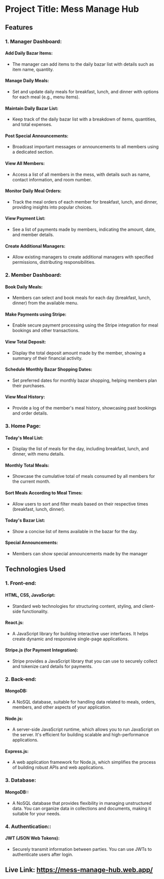 
# Project Title: Mess Manage Hub


## Features

 ### 1. Manager Dashboard:

 #### Add Daily Bazar Items:

- The manager can add items to the daily bazar list with details such as item name, quantity.

#### Manage Daily Meals:

- Set and update daily meals for breakfast, lunch, and dinner with options for each meal (e.g., menu items).

#### Maintain Daily Bazar List:

- Keep track of the daily bazar list with a breakdown of items, quantities, and total expenses.
#### Post Special Announcements:

- Broadcast important messages or announcements to all members using a dedicated section.
#### View All Members:

- Access a list of all members in the mess, with details such as name, contact information, and room number.
#### Monitor Daily Meal Orders:

- Track the meal orders of each member for breakfast, lunch, and dinner, providing insights into popular choices.
#### View Payment List:

- See a list of payments made by members, indicating the amount, date, and member details.
#### Create Additional Managers:

- Allow existing managers to create additional managers with specified permissions, distributing responsibilities.



 ### 2. Member Dashboard:

 #### Book Daily Meals:

- Members can select and book meals for each day (breakfast, lunch, dinner) from the available menu.

#### Make Payments using Stripe:

- Enable secure payment processing using the Stripe integration for meal bookings and other transactions.

#### View Total Deposit:

- Display the total deposit amount made by the member, showing a summary of their financial activity.
#### Schedule Monthly Bazar Shopping Dates:

- Set preferred dates for monthly bazar shopping, helping members plan their purchases.
#### View Meal History:

- Provide a log of the member's meal history, showcasing past bookings and order details.

 ### 3. Home Page:

 #### Today's Meal List:

- Display the list of meals for the day, including breakfast, lunch, and dinner, with menu details.

#### Monthly Total Meals:

- Showcase the cumulative total of meals consumed by all members for the current month.

#### Sort Meals According to Meal Times:

- Allow users to sort and filter meals based on their respective times (breakfast, lunch, dinner).
#### Today's Bazar List:

- Show a concise list of items available in the bazar for the day.
#### Special Announcements:

- Members can show special announcements made by the manager



## Technologies Used

 ### 1. Front-end:
#### HTML, CSS, JavaScript:

- Standard web technologies for structuring content, styling, and client-side functionality.

#### React.js:

- A JavaScript library for building interactive user interfaces. It helps create dynamic and responsive single-page applications.

#### Stripe.js (for Payment Integration):

- Stripe provides a JavaScript library that you can use to securely collect and tokenize card details for payments.


### 2. Back-end:


#### MongoDB:

- A NoSQL database, suitable for handling data related to meals, orders, members, and other aspects of your application.
#### Node.js:

- A server-side JavaScript runtime, which allows you to run JavaScript on the server. It's efficient for building scalable and high-performance applications.

#### Express.js:



- A web application framework for Node.js, which simplifies the process of building robust APIs and web applications.

### 3. Database:
#### MongoDB::

- A NoSQL database that provides flexibility in managing unstructured data. You can organize data in collections and documents, making it suitable for your needs.


### 4. Authentication::
#### JWT (JSON Web Tokens):

- Securely transmit information between parties. You can use JWTs to authenticate users after login.




## Live Link: https://mess-manage-hub.web.app/



